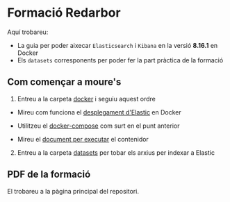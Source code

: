 # Formació Redarbor

Aquí trobareu:

- La guia per poder aixecar `Elasticsearch` i `Kibana` en la versió **8.16.1** en Docker
- Els `datasets` corresponents per poder fer la part pràctica de la formació

## Com començar a moure's

1) Entreu a la carpeta [docker](/docker/) i seguiu aquest ordre

  - Mireu com funciona el [desplegament d'Elastic](/docker/desplegament_docker.md) en Docker

  - Utilitzeu el [docker-compose](/docker/docker-compose.yml) com surt en el punt anterior
  
  - Mireu el [document per executar](/docker/indicacions_docker.sh) el contenidor

2) Entreu a la carpeta [datasets](/datasets/) per tobar els arxius per indexar a Elastic

## PDF de la formació

El trobareu a la pàgina principal del repositori.
